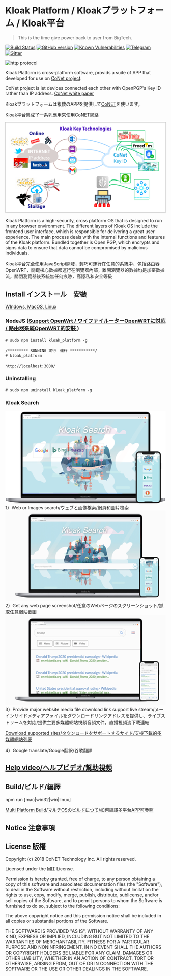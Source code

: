 # Kloak Platform / Kloakプラットフォーム / Kloak平台
> This is the time give power back to user from BigTech.

[![Build Status](https://travis-ci.org/CoNET-project/kloak-network.svg?branch=master)](https://travis-ci.org/github/CoNET-project/kloak-network)
[![GitHub version](https://badge.fury.io/gh/CoNET-project%2Fkloak-network.svg)](https://badge.fury.io/gh/CoNET-project%2Fkloak-network)
[![Known Vulnerabilities](https://snyk.io/test/github/CoNET-project/kloak-network/badge.svg?targetFile=package.json)](https://snyk.io/test/github/CoNET-project/kloak-network?targetFile=package.json)
[![Telegram](https://img.shields.io/badge/telebot-community%20group-blue.svg)](https://t.me/joinchat/IpX64hGK_95XDTXit42vOg)
[![Gitter](https://img.shields.io/badge/chat-on%20gitter-blue.svg)](https://gitter.im/QTGate/Lobby)

![http protocol](/resources/KloakPlatform.png?raw=true)

Kloak Platform is cross-platform software, provids a suite of APP that developed for use on [CoNet project](https://github.com/QTGate/CoNET).

CoNet project is let devices connected each other with OpenPGP's Key ID rather than IP address. [CoNet white paper](https://conet.medium.com/conet-project-b54d33f82720)

Kloakプラットフォームは複数のAPPを提供して[CoNET](https://github.com/QTGate/CoNET)を使います。

Kloak平台集成了一系列應用來使用[CoNET](https://github.com/QTGate/CoNET)網絡

![http protocol](/resources/coreTech.png?raw=true)

Kloak Platform is a high-security, cross platform OS that is designed to run in any browser environment.
The different layers of Kloak OS include the frontend user interface, which is responsible for delivering a great user experience. The main process deals with the internal functions and features of the Kloak platform. Bundled together is Open PGP, which encrypts and signs data to ensure that data cannot be compromised by malicious individuals.

Kloak平台完全使用JavaScript開發，輕巧可運行在任意的系統中，包括路由器OpenWRT，關鍵核心數據都運行在瀏覽器內部，離開瀏覽器的數據均是加密數據流，關閉瀏覽器後系統無任何痕跡，高隱私和安全等級

## Install インストール　安裝

[WIndows, MacOS, Linux](https://github.com/KloakIT/Kloak_platform/releases/latest)

### NodeJS ([Support OpenWrt / ワイファイルーターOpenWRTに対応 / 路由器系統OpenWRT的安裝 ](https://openwrt.org/packages/pkgdata/node))
```
# sudo npm install kloak_platform -g

/********* RUNNING 実行　運行 ***********/
# kloak_platform

http://localhost:3000/

```
### Uninstalling
```
# sudo npm uninstall kloak_platform -g

```


### Kloak Search
![http protocol](/resources/KloakSearch.png?raw=true)
1）Web or Images search/ウェブと画像検索/網頁和圖片檢索
![http protocol](/resources/KloakSearchGIF.gif?raw=true)
2）Get any web page screenshot/任意のWebページのスクリーンショット/抓取任意網站截圖
![http protocol](/resources/KloakSearch_snapShop.gif?raw=true)
3）Provide major website media file download link support live stream/メーインサイドメディアファイルをダウンロードリンクアドレスを提供し、ライブストリームを対応/提供主要多媒體網站視頻音頻文件，直播視頻流下載連結

[Download supported sites/タウンロードをサポートするサイド/支持下載的多媒體網站列表](https://ytdl-org.github.io/youtube-dl/supportedsites.html)

4）Google translate/Google翻訳/谷歌翻譯

## [Help video/ヘルプビデオ/幫助視頻](https://github.com/QTGate/QTGate-Desktop-Client/wiki)

## Build/ビルド/編譯

npm run [mac|win32|win|linux]

[Multi Platform Build/マルチOSのビルドにつて/如何編譯多平台APP可參照](https://www.electron.build/multi-platform-build)

## Notice 注意事項

## License 版權 

Copyright (c) 2018 CoNET Technology Inc. All rights reserved.

Licensed under the [MIT](LICENSE) License.

Permission is hereby granted, free of charge, to any person obtaining a copy
of this software and associated documentation files (the "Software"), to deal
in the Software without restriction, including without limitation the rights
to use, copy, modify, merge, publish, distribute, sublicense, and/or sell
copies of the Software, and to permit persons to whom the Software is
furnished to do so, subject to the following conditions:

The above copyright notice and this permission notice shall be included in
all copies or substantial portions of the Software.

THE SOFTWARE IS PROVIDED "AS IS", WITHOUT WARRANTY OF ANY KIND, EXPRESS OR
IMPLIED, INCLUDING BUT NOT LIMITED TO THE WARRANTIES OF MERCHANTABILITY,
FITNESS FOR A PARTICULAR PURPOSE AND NONINFRINGEMENT. IN NO EVENT SHALL THE
AUTHORS OR COPYRIGHT HOLDERS BE LIABLE FOR ANY CLAIM, DAMAGES OR OTHER
LIABILITY, WHETHER IN AN ACTION OF CONTRACT, TORT OR OTHERWISE, ARISING FROM,
OUT OF OR IN CONNECTION WITH THE SOFTWARE OR THE USE OR OTHER DEALINGS IN
THE SOFTWARE.

